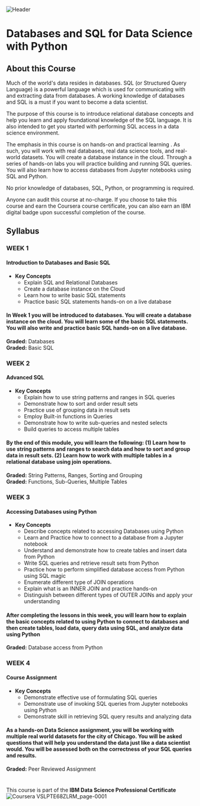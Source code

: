 <img src= "https://github.com/user-attachments/assets/7d37c395-c232-4879-91d7-e2cedd716489" alt="Header"/>


# **Databases and SQL for Data Science with Python**


## About this Course

Much of the world's data resides in databases. SQL (or Structured Query Language) is a powerful language which is used for communicating with and extracting data from databases. A working knowledge of databases and SQL is a must if you want to become a data scientist.

The purpose of this course is to introduce relational database concepts and help you learn and apply foundational knowledge of the SQL language. It is also intended to get you started with performing SQL access in a data science environment.  

The emphasis in this course is on hands-on and practical learning . As such, you will work with real databases, real data science tools, and real-world datasets. You will create a database instance in the cloud. Through a series of hands-on labs you will practice building and running SQL queries. You will also learn how to access databases from Jupyter notebooks using SQL and Python.

No prior knowledge of databases, SQL, Python, or programming is required.

Anyone can audit this course at no-charge. If you choose to take this course and earn the Coursera course certificate, you can also earn an IBM digital badge upon successful completion of the course.

## Syllabus

### WEEK 1

#### Introduction to Databases and Basic SQL

* **Key Concepts**
    * Explain SQL and Relational Databases
    * Create a database instance on the Cloud
    * Learn how to write basic SQL statements
    * Practice basic SQL statements hands-on on a live database

#### In Week 1 you will be introduced to databases. You will create a database instance on the cloud. You will learn some of the basic SQL statements. You will also write and practice basic SQL hands-on on a live database.

**Graded:** Databases\
**Graded:** Basic SQL

### WEEK 2

#### Advanced SQL

* **Key Concepts**
    * Explain how to use string patterns and ranges in SQL queries
    * Demonstrate how to sort and order result sets
    * Practice use of grouping data in result sets
    * Employ Built-in functions in Queries
    * Demonstrate how to write sub-queries and nested selects
    * Build queries to access multiple tables

#### By the end of this module, you will learn the following: (1) Learn how to use string patterns and ranges to search data and how to sort and group data in result sets. (2) Learn how to work with multiple tables in a relational database using join operations.

**Graded:** String Patterns, Ranges, Sorting and Grouping\
**Graded:** Functions, Sub-Queries, Multiple Tables

### WEEK 3

#### Accessing Databases using Python

* **Key Concepts**
    * Describe concepts related to accessing Databases using Python
    * Learn and Practice how to connect to a database from a Jupyter notebook
    * Understand and demonstrate how to create tables and insert data from Python
    * Write SQL queries and retrieve result sets from Python
    * Practice how to perform simplified database access from Python using SQL magic
    * Enumerate different type of JOIN operations
    * Explain what is an INNER JOIN and practice hands-on
    * Distinguish between different types of OUTER JOINs and apply your understanding

#### After completing the lessons in this week, you will learn how to explain the basic concepts related to using Python to connect to databases and then create tables, load data, query data using SQL, and analyze data using Python

**Graded:** Database access from Python

### WEEK 4

#### Course Assignment

* **Key Concepts**
    * Demonstrate effective use of formulating SQL queries
    * Demonstrate use of invoking SQL queries from Jupyter notebooks using Python
    * Demonstrate skill in retrieving SQL query results and analyzing data

#### As a hands-on Data Science assignment, you will be working with multiple real world datasets for the city of Chicago. You will be asked questions that will help you understand the data just like a data scientist would. You will be assessed both on the correctness of your SQL queries and results.

**Graded:** Peer Reviewed Assignment

#
This course is part of the **IBM Data Science Professional Certificate**\
![Coursera VSLPTE68ZLRM_page-0001](https://github.com/user-attachments/assets/ab3b87b5-9ef0-4383-86cd-dfc47d3e7183)

